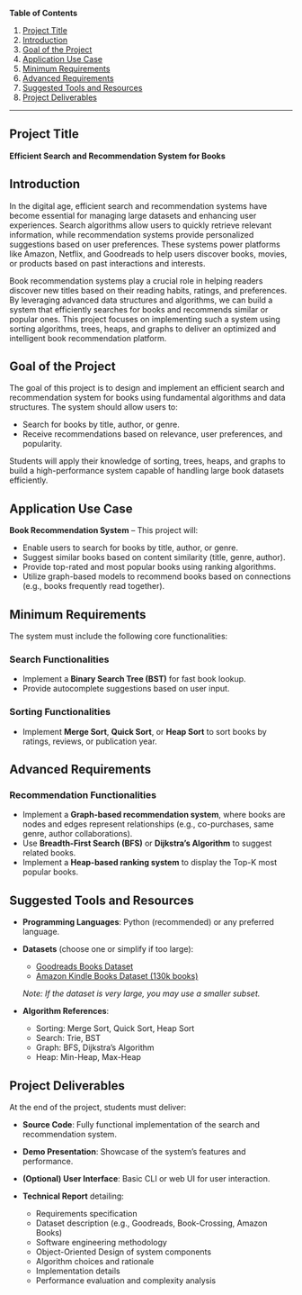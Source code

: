 **Table of Contents**

1. [Project Title](#project-title)
2. [Introduction](#introduction)
3. [Goal of the Project](#goal-of-the-project)
4. [Application Use Case](#application-use-case)
5. [Minimum Requirements](#minimum-requirements)
6. [Advanced Requirements](#advanced-requirements)
7. [Suggested Tools and Resources](#suggested-tools-and-resources)
8. [Project Deliverables](#project-deliverables)

---

## Project Title

**Efficient Search and Recommendation System for Books**

## Introduction

In the digital age, efficient search and recommendation systems have become essential for managing large datasets and enhancing user experiences. Search algorithms allow users to quickly retrieve relevant information, while recommendation systems provide personalized suggestions based on user preferences. These systems power platforms like Amazon, Netflix, and Goodreads to help users discover books, movies, or products based on past interactions and interests.

Book recommendation systems play a crucial role in helping readers discover new titles based on their reading habits, ratings, and preferences. By leveraging advanced data structures and algorithms, we can build a system that efficiently searches for books and recommends similar or popular ones. This project focuses on implementing such a system using sorting algorithms, trees, heaps, and graphs to deliver an optimized and intelligent book recommendation platform.

## Goal of the Project

The goal of this project is to design and implement an efficient search and recommendation system for books using fundamental algorithms and data structures. The system should allow users to:

* Search for books by title, author, or genre.
* Receive recommendations based on relevance, user preferences, and popularity.

Students will apply their knowledge of sorting, trees, heaps, and graphs to build a high-performance system capable of handling large book datasets efficiently.

## Application Use Case

**Book Recommendation System** – This project will:

* Enable users to search for books by title, author, or genre.
* Suggest similar books based on content similarity (title, genre, author).
* Provide top-rated and most popular books using ranking algorithms.
* Utilize graph-based models to recommend books based on connections (e.g., books frequently read together).

## Minimum Requirements

The system must include the following core functionalities:

### Search Functionalities

* Implement a **Binary Search Tree (BST)** for fast book lookup.
* Provide autocomplete suggestions based on user input.

### Sorting Functionalities

* Implement **Merge Sort**, **Quick Sort**, or **Heap Sort** to sort books by ratings, reviews, or publication year.

## Advanced Requirements

### Recommendation Functionalities

* Implement a **Graph-based recommendation system**, where books are nodes and edges represent relationships (e.g., co-purchases, same genre, author collaborations).
* Use **Breadth-First Search (BFS)** or **Dijkstra’s Algorithm** to suggest related books.
* Implement a **Heap-based ranking system** to display the Top-K most popular books.

## Suggested Tools and Resources

* **Programming Languages**: Python (recommended) or any preferred language.

* **Datasets** (choose one or simplify if too large):

  * [Goodreads Books Dataset](https://www.kaggle.com/datasets/jealousleopard/goodreadsbooks)
  * [Amazon Kindle Books Dataset (130k books)](https://www.kaggle.com/datasets/asaniczka/amazon-kindle-books-dataset-2023-130k-books)

  *Note: If the dataset is very large, you may use a smaller subset.*

* **Algorithm References**:

  * Sorting: Merge Sort, Quick Sort, Heap Sort
  * Search: Trie, BST
  * Graph: BFS, Dijkstra’s Algorithm
  * Heap: Min-Heap, Max-Heap

## Project Deliverables

At the end of the project, students must deliver:

* **Source Code**: Fully functional implementation of the search and recommendation system.
* **Demo Presentation**: Showcase of the system’s features and performance.
* **(Optional) User Interface**: Basic CLI or web UI for user interaction.
* **Technical Report** detailing:

  * Requirements specification
  * Dataset description (e.g., Goodreads, Book-Crossing, Amazon Books)
  * Software engineering methodology
  * Object-Oriented Design of system components
  * Algorithm choices and rationale
  * Implementation details
  * Performance evaluation and complexity analysis
